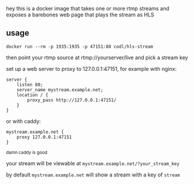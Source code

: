hey this is a docker image that takes one or more rtmp streams and exposes a barebones web page that plays the stream as HLS

## usage

    docker run --rm -p 1935:1935 -p 47151:80 codl/hls-stream

then point your rtmp source at rtmp://yourserver/live and pick a stream key

set up a web server to proxy to 127.0.0.1:47151, for example with nginx:

```
server {
    listen 80;
    server_name mystream.example.net;
    location / {
        proxy_pass http://127.0.0.1:47151/
    }
}
```

or with caddy:

```
mystream.example.net {
    proxy 127.0.0.1:47151
}
```

<small>damn caddy is good</small>

your stream will be viewable at `mystream.example.net/?your_stream_key`

by default `mystream.example.net` will show a stream with a key of `stream`
